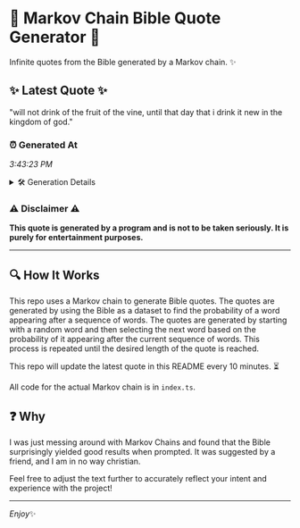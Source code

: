 # 📖 Markov Chain Bible Quote Generator 📖

Infinite quotes from the Bible generated by a Markov chain. ✨

## ✨ Latest Quote ✨
"will not drink of the fruit of the vine, until that day that i drink it new in the kingdom of god."

### ⏰ Generated At
*3:43:23 PM*

<details>
    <summary>🛠️ Generation Details</summary>
    <p>
        <strong>🌱 Seed:</strong> will<br>
        <strong>🔄 Iterations:</strong> 21<br>
        <strong>📜 Context History:</strong><br>[ will ]: not<br>[ will, not ]: drink<br>[ will, not, drink ]: of<br>[ will, not, drink, of ]: the<br>[ will, not, drink, of, the ]: fruit<br>[ will, not, drink, of, the, fruit ]: of<br>[ not, drink, of, the, fruit, of ]: the<br>[ drink, of, the, fruit, of, the ]: vine,<br>[ of, the, fruit, of, the, vine, ]: until<br>[ the, fruit, of, the, vine,, until ]: that<br>[ fruit, of, the, vine,, until, that ]: day<br>[ of, the, vine,, until, that, day ]: that<br>[ the, vine,, until, that, day, that ]: i<br>[ vine,, until, that, day, that, i ]: drink<br>[ until, that, day, that, i, drink ]: it<br>[ that, day, that, i, drink, it ]: new<br>[ day, that, i, drink, it, new ]: in<br>[ that, i, drink, it, new, in ]: the<br>[ i, drink, it, new, in, the ]: kingdom<br>[ drink, it, new, in, the, kingdom ]: of<br>[ it, new, in, the, kingdom, of ]: god.<br>
    </p>
</details>

### ⚠️ Disclaimer ⚠️
**This quote is generated by a program and is not to be taken seriously. It is purely for entertainment purposes.**

---

## 🔍 How It Works

This repo uses a Markov chain to generate Bible quotes. The quotes are generated by using the Bible as a dataset to find the probability of a word appearing after a sequence of words. The quotes are generated by starting with a random word and then selecting the next word based on the probability of it appearing after the current sequence of words. This process is repeated until the desired length of the quote is reached.

This repo will update the latest quote in this README every 10 minutes. ⏳

All code for the actual Markov chain is in `index.ts`.

## ❓ Why

I was just messing around with Markov Chains and found that the Bible surprisingly yielded good results when prompted. 
It was suggested by a friend, and I am in no way christian.

Feel free to adjust the text further to accurately reflect your intent and experience with the project!

---

*Enjoy*✨

